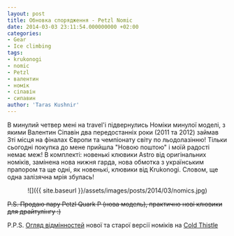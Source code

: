 ```yaml
---
layout: post
title: Обновка спорядження - Petzl Nomic
date: 2014-03-03 23:11:54.000000000 +02:00
categories:
- Gear
- Ice climbing
tags:
- krukonogi
- nomic
- Petzl
- валентин
- номік
- сіпавін
- сипавин
author: 'Taras Kushnir'
---
```


В минулий четвер мені на travel'і підвернулись Номіки минулої моделі, з якими Валентин Сіпавін два передостанніх роки (2011 та 2012) займав 3ті місця на фіналах Європи та чемпіонату світу по льодолазінню! Тільки сьогодні покупка до мене прийшла "Новою поштою" і моїй радості немає меж! В комплекті: новенькі клювики Astro від оригінальних номіків, замінена нова нижня гарда, нова обмотка з українським прапором та ще одні, як новенькі, клювики від Krukonogi. Словом, ще одна залізячна мрія збулась!
<p style="text-align: center;">![]({{ site.baseurl }}/assets/images/posts/2014/03/nomics.jpg)


<del>P.S. Продаю пару Petzl Quark P (нова модель), практично нові клювики для драйтулінгу :)</del>

P.P.S. [Огляд відмінностей](http://coldthistle.blogspot.com/2010/11/old-nomic-and-new-nomic.html) нової та старої версії номіків на [Cold Thistle](http://coldthistle.blogspot.com)
